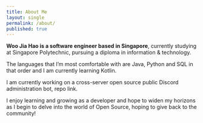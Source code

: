 ```yaml
---
title: About Me
layout: single
permalink: /about/
published: true
---
```

**Woo Jia Hao is a software engineer based in Singapore**, currently studying at Singapore Polytechnic, pursuing a 
diploma in information & technology.

The languages that I’m most comfortable with are Java, Python and SQL in that order and I am currently learning Kotlin.

I am currently working on a cross-server open source public Discord administration bot, repo link.

I enjoy learning and growing as a developer and hope to widen my horizons as I begin to delve into the world of Open 
Source, hoping to give back to the community!